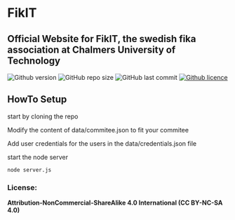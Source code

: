 # FikIT
##  Official Website for FikIT, the swedish fika association at Chalmers University of Technology

![Github version](https://img.shields.io/badge/version-0.1.2-darkblue?style=flat-square)
![GitHub repo size](https://img.shields.io/github/repo-size/erikpersson0884/FikIT-Website?color=blue&style=flat-square)
![GitHub last commit](https://img.shields.io/github/last-commit/erikpersson0884/FikIT-Website?color=darkgreen&style=flat-square)
<a href="https://creativecommons.org/licenses/by-nc-sa/4.0/">
![Github licence](https://img.shields.io/badge/licence-CC_BY_NC_SA_4.0-blueviolet?style=flat-square)
</a>

## HowTo Setup

start by cloning the repo

Modify the content of data/commitee.json to fit your commitee

Add user credentials for the users in the data/credentials.json file

start the node server 
```
node server.js
```




### License:
**Attribution-NonCommercial-ShareAlike 4.0 International (CC BY-NC-SA 4.0)**
